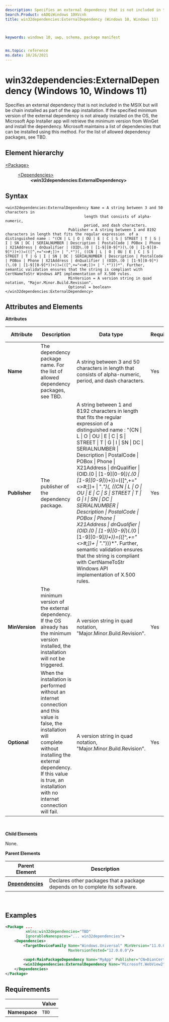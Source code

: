 ```yaml
---
description: Specifies an external dependency that is not included in the MSIX but will be chain installed as part of the app installation. 
Search.Product: eADQiWindows 10XVcnh
title: win32dependencies:ExternalDependency (Windows 10, Windows 11)



keywords: windows 10, uwp, schema, package manifest


ms.topic: reference
ms.date: 10/26/2021
---
```


# win32dependencies:ExternalDependency (Windows 10, Windows 11)


Specifies an external dependency that is not included in the MSIX but will be chain installed as part of the app installation. If the specified minimum version of the external dependency is not already installed on the OS, the Microsoft App Installer app will retrieve the minimum version from WinGet and install the dependency. Microsoft maintains a list of dependencies that can be installed using this method. For the list of allowed dependency packages, see TBD.

## Element hierarchy

<dl>
<dt><a href="element-package.md">&lt;Package&gt;</a></dt>
<dd>
<dl>
<dt><a href="element-dependencies.md">&lt;Dependencies&gt;</a></dt>
<dd><b>&lt;win32dependencies:ExternalDependency&gt;</b></dd>
</dl>
</dd>
</dl>

## Syntax


```
<win32dependencies:ExternalDependency Name = A string between 3 and 50 characters in
                                   length that consists of alpha-numeric, 
                                   period, and dash characters. 
                            Publisher = A string between 1 and 8192 characters in length that fits the regular expression  of a distinguished name : "(CN | L | O | OU | E | C | S | STREET | T | G | I | SN | DC | SERIALNUMBER | Description | PostalCode | POBox | Phone | X21Address | dnQualifier | (OID\.(0 | [1-9][0-9]*)(\.(0 | [1-9][0-9]*))+))=(([^,+="<>#;])+ | ".*")(, ((CN | L | O | OU | E | C | S | STREET | T | G | I | SN | DC | SERIALNUMBER | Description | PostalCode | POBox | Phone | X21Address | dnQualifier | (OID\.(0 | [1-9][0-9]*)(\.(0 | [1-9][0-9]*))+))=(([^,+="<>#;])+ | ".*")))*". Further, semantic validation ensures that the string is compliant with CertNameToStr Windows API implementation of X.500 rules.
                            MinVersion = A version string in quad notation, "Major.Minor.Build.Revision".
                            Optional = boolean>
</win32dependencies:ExternalDependency>
```

## Attributes and Elements


**Attributes**

| Attribute | Description                                                                                                                     | Data type                                                                                                   | Required | Default value |
|-----------|---------------------------------------------------------------------------------------------------------------------------------|-------------------------------------------------------------------------------------------------------------|----------|---------------|
| **Name**  | The dependency package name. For the list of allowed dependency packages, see TBD. | A string between 3 and 50 characters in length that consists of alpha-numeric, period, and dash characters. | Yes      |               |
| **Publisher**  | The publisher of the dependency package. |  A string between 1 and 8192 characters in length that fits the regular expression  of a distinguished name : "(CN \| L \| O \| OU \| E \| C \| S \| STREET \| T \| G \| I \| SN \| DC \| SERIALNUMBER \| Description \| PostalCode \| POBox \| Phone \| X21Address \| dnQualifier \| (OID\.(0 \| [1-9][0-9]*)(\.(0 \| [1-9][0-9]*))+))=(([^,+="<>#;])+ \| ".*")(, ((CN \| L \| O \| OU \| E \| C \| S \| STREET \| T \| G \| I \| SN \| DC \| SERIALNUMBER \| Description \| PostalCode \| POBox \| Phone \| X21Address \| dnQualifier \| (OID\.(0 \| [1-9][0-9]*)(\.(0 \| [1-9][0-9]*))+))=(([^,+="<>#;])+ \| ".*")))*". Further, semantic validation ensures that the string is compliant with CertNameToStr Windows API implementation of X.500 rules.  | Yes      |               |
| **MinVersion**  | The minimum version of the external dependency. If the OS already has the minimum version installed, the installation will not be triggered. | A version string in quad notation, "Major.Minor.Build.Revision". | Yes      |               |
| **Optional**  | When the installation is performed without an internet connection and this value is false, the installation will complete without installing the external dependency. If this value is true, an installation with no internet connection will fail. | A version string in quad notation, "Major.Minor.Build.Revision". | Yes      |               |

 

**Child Elements**

None.

**Parent Elements**

| Parent Element                               | Description                                                                 |
|----------------------------------------------|-----------------------------------------------------------------------------|
| [**Dependencies**](element-dependencies.md) | Declares other packages that a package depends on to complete its software. |

 

## Examples


```XML
<Package ...
         xmlns:win32dependencies="TBD"  
         IgnorableNamespaces="... win32dependencies">
    <Dependencies>  
        <TargetDeviceFamily Name="Windows.Universal" MinVersion="11.0.0.0" 
                            MaxVersionTested="12.0.0.0"/>  
        
        <uap4:MainPackageDependency Name="MyApp" Publisher="CN=DianCert, O=Contoso Corporation, C=US" />  
        <win32dependencies:ExternalDependency Name="Microsoft.WebView2" Publisher="CN=Microsoft Windows, O=Microsoft Corporation, L=Redmond, S=Washington, C=US" MinVersion="1.1.1.1" Optional="true"/>
    </Dependencies>  
</Package>
```

## Requirements


|               | Value                                                       |
|---------------|-------------------------------------------------------------|
| **Namespace** | `TBD` |

 

 

 



